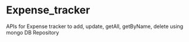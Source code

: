 # Expense_tracker
APIs for Expense tracker to add, update, getAll, getByName, delete using mongo DB Repository
